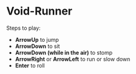 # Void-Runner

Steps to play:

<ul>
<li><strong>ArrowUp</strong> to jump</li>
<li><strong>ArrowDown</strong> to sit</li>
<li><strong>ArrowDown (while in the air)</strong> to stomp</li>
<li><strong>ArrowRight</strong> or <strong>ArrowLeft</strong> to run or slow down</li>
<li><strong>Enter</strong> to roll</li>
</ul>
